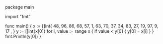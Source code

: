 package main

import "fmt"

func main() {
x := []int{
48, 96, 86, 68,
57, 1, 63, 70,
37, 34, 83, 27,
19, 97, 9, 17	,
}
y := []int{x[0]} 
for i, value := range x {
if value < y[0] {
y[0] = x[i] 
}
}
fmt.Println(y[0])
}
